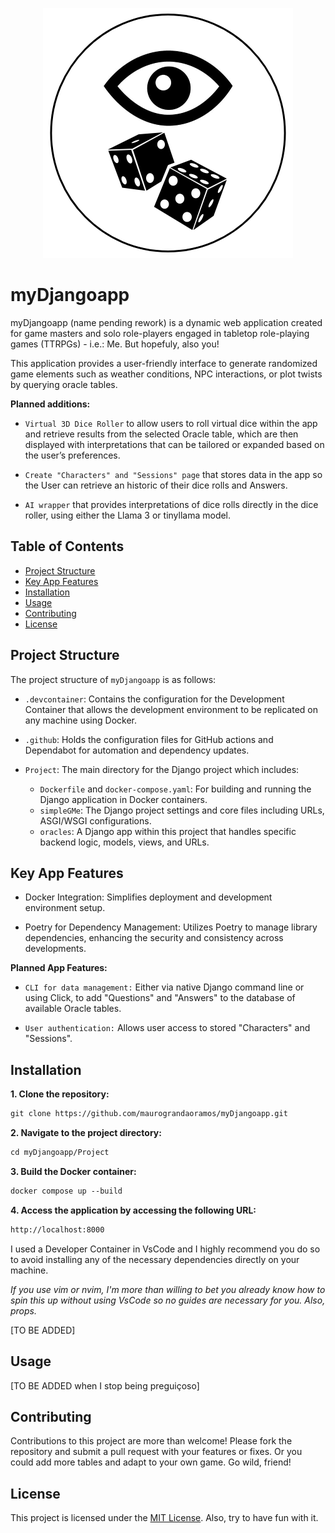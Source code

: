 <p align="center"> 
<img src="./OracleDice.png" alt="All Eyes on You">
</p>

# myDjangoapp

myDjangoapp (name pending rework) is a dynamic web application created for game masters and solo role-players engaged in tabletop role-playing games (TTRPGs) - i.e.: Me. But hopefuly, also you! 

This application provides a user-friendly interface to generate randomized game elements such as weather conditions, NPC interactions, or plot twists by querying oracle tables. 

**Planned additions:**

- `Virtual 3D Dice Roller` to allow users to roll virtual dice within the app and retrieve results from the selected Oracle table, which are then displayed with interpretations that can be tailored or expanded based on the user’s preferences.

- `Create "Characters" and "Sessions" page` that stores data in the app so the User can retrieve an historic of their dice rolls and Answers.

- `AI wrapper` that provides interpretations of dice rolls directly in the dice roller, using either the Llama 3 or tinyllama model.

## Table of Contents

- [Project Structure](#project-structure)
- [Key App Features](#key-features)
- [Installation](#installation)
- [Usage](#usage)
- [Contributing](#contributing)
- [License](#license)

## Project Structure

The project structure of `myDjangoapp` is as follows:

- `.devcontainer`: Contains the configuration for the Development Container that allows the development environment to be replicated on any machine using Docker.

- `.github`: Holds the configuration files for GitHub actions and Dependabot for automation and dependency updates.

- `Project`: The main directory for the Django project which includes:
    - `Dockerfile` and `docker-compose.yaml`: For building and running the Django application in Docker containers.
    - `simpleGMe`: The Django project settings and core files including URLs, ASGI/WSGI configurations.
    - `oracles`: A Django app within this project that handles specific backend logic, models, views, and URLs.

## Key App Features

- Docker Integration: Simplifies deployment and development environment setup.

- Poetry for Dependency Management: Utilizes Poetry to manage library dependencies, enhancing the security and consistency across developments.

**Planned App Features:**

- `CLI for data management:` Either via native Django command line or using Click, to add "Questions" and "Answers" to the database of available Oracle tables.

- `User authentication:` Allows user access to stored "Characters" and "Sessions".

## Installation

**1. Clone the repository:**

```markdown
git clone https://github.com/maurograndaoramos/myDjangoapp.git
```

**2. Navigate to the project directory:**

```markdown
cd myDjangoapp/Project
```

**3. Build the Docker container:**

```markdown
docker compose up --build
```

**4. Access the application by accessing the following URL:**

```markdown
http://localhost:8000
```

I used a Developer Container in VsCode and I highly recommend you do so to avoid installing any of the necessary dependencies directly on your machine.

*If you use vim or nvim, I'm more than willing to bet you already know how to spin this up without using VsCode so no guides are necessary for you. Also, props.*

[TO BE ADDED]

## Usage

[TO BE ADDED when I stop being preguiçoso]

## Contributing

Contributions to this project are more than welcome! Please fork the repository and submit a pull request with your features or fixes. Or you could add more tables and adapt to your own game. Go wild, friend!

## License

This project is licensed under the [MIT License](LICENSE). Also, try to have fun with it.
